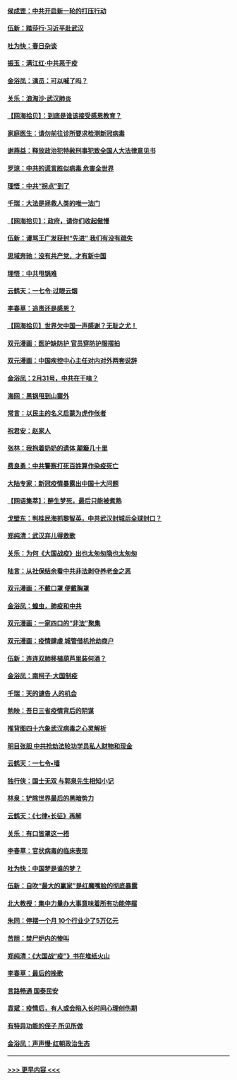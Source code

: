 #### [侯成罡：中共开启新一轮的打压行动](../pages/nsc993/n11935730.md?t=03130102) 
#### [伍新：踏莎行‧习近平赴武汉](../pages/nsc993/n11935157.md?t=03130102) 
#### [吐为快：春日杂谈](../pages/nsc993/n11934776.md?t=03130102) 
#### [振玉：满江红‧中共恶于疫](../pages/nsc993/n11934647.md?t=03130102) 
#### [金浴凤：演员：可以喊了吗？](../pages/nsc993/n11934602.md?t=03130102) 
#### [关乐：浪淘沙·武汉肺炎](../pages/nsc993/n11931792.md?t=03130102) 
#### [【网海拾贝】：到底是谁该接受感恩教育？](../pages/nsc993/n11931552.md?t=03130102) 
#### [家庭医生：请勿前往诊所要求检测新冠病毒](../pages/nsc993/n11929190.md?t=03130102) 
#### [谢燕益：释放政治犯特赦刑事犯致全国人大法律意见书](../pages/nsc993/n11928978.md?t=03130102) 
#### [罗琼：中共的谎言胜似病毒 危害全世界](../pages/nsc993/n11922636.md?t=03130102) 
#### [理悟：中共“拐点”到了](../pages/nsc993/n11928496.md?t=03130102) 
#### [千瑞：大法是拯救人类的唯一法门](../pages/nsc993/n11927637.md?t=03130102) 
#### [【网海拾贝】：政府，请你们收起傲慢](../pages/nsc993/n11926932.md?t=03130102) 
#### [伍新：谩骂王广发获封“先进” 我们有没有疏失](../pages/nsc993/n11926101.md?t=03130102) 
#### [思域奔驰：没有共产党，才有新中国](../pages/nsc993/n11926058.md?t=03130102) 
#### [理悟：中共甩锅难](../pages/nsc993/n11925355.md?t=03130102) 
#### [云鹤天：一七令·过眼云烟](../pages/nsc993/n11925284.md?t=03130102) 
#### [李春草：追责还是感恩？](../pages/nsc993/n11925274.md?t=03130102) 
#### [【网海拾贝】世界欠中国一声感谢？无耻之尤！](../pages/nsc993/n11925239.md?t=03130102) 
#### [双元漫画：医护缺防护 官员穿防护服摆拍](../pages/nsc993/n11923899.md?t=03130102) 
#### [双元漫画：中国疾控中心主任对内对外两套说辞](../pages/nsc993/n11921994.md?t=03130102) 
#### [金浴凤：2月31号，中共在干啥？](../pages/nsc993/n11922706.md?t=03130102) 
#### [海网：黑锅甩到山寨外](../pages/nsc993/n11922688.md?t=03130102) 
#### [常言：以民主的名义启蒙为虎作伥者](../pages/nsc993/n11922217.md?t=03130102) 
#### [祝君安：赵家人](../pages/nsc993/n11922209.md?t=03130102) 
#### [张林：我抱着奶奶的遗体 颠簸几十里](../pages/nsc993/n11920945.md?t=03130102) 
#### [费良勇：中共警察打死百姓算作染疫死亡](../pages/nsc993/n11919264.md?t=03130102) 
#### [大陆专家：新冠疫情暴露出中国十大问题](../pages/nsc993/n11919187.md?t=03130102) 
#### [【网语集萃】：醉生梦死，最后只能被煮熟](../pages/nsc993/n11918994.md?t=03130102) 
#### [戈壁东：判桂民海抓黎智英，中共武汉封城后全球封口？](../pages/nsc993/n11917982.md?t=03130102) 
#### [郑纯清：武汉弃儿得救歌](../pages/nsc993/n11917881.md?t=03130102) 
#### [关乐：为何《大国战疫》出也太匆匆隐也太匆匆](../pages/nsc993/n11917792.md?t=03130102) 
#### [陆言：从社保结余看中共非法剥夺养老金之恶](../pages/nsc993/n11917084.md?t=03130102) 
#### [双元漫画：不戴口罩 便戴胸罩](../pages/nsc993/n11916447.md?t=03130102) 
#### [金浴凤：蝗虫，肺疫和中共](../pages/nsc993/n11916904.md?t=03130102) 
#### [双元漫画：一家四口的“非法”聚集](../pages/nsc993/n11916378.md?t=03130102) 
#### [双元漫画：疫情肆虐 城管借机抢劫商户](../pages/nsc993/n11916310.md?t=03130102) 
#### [伍新：连连双肺移植葫芦里装何酒？](../pages/nsc993/n11913667.md?t=03130102) 
#### [金浴凤：南柯子·大国制疫](../pages/nsc993/n11913657.md?t=03130102) 
#### [千瑞：天的谴告  人的机会](../pages/nsc993/n11913309.md?t=03130102) 
#### [勉映：吾日三省疫情背后的阴谋](../pages/nsc993/n11913079.md?t=03130102) 
#### [推背图四十六象武汉病毒之心灵解析](../pages/nsc993/n11911761.md?t=03130102) 
#### [明目张胆 中共抢劫法轮功学员私人财物和现金](../pages/nsc993/n11910262.md?t=03130102) 
#### [云鹤天：一七令▪墙](../pages/nsc993/n11910627.md?t=03130102) 
#### [独行侠：国士无双 与郭泉先生相知小记](../pages/nsc993/n11910613.md?t=03130102) 
#### [林泉：铲除世界最后的黑暗势力](../pages/nsc993/n11909320.md?t=03130102) 
#### [云鹤天：《七律▪长征》再解](../pages/nsc993/n11909327.md?t=03130102) 
#### [关乐：有口皆罩这一捂](../pages/nsc993/n11908393.md?t=03130102) 
#### [李春草：官状病毒的临床表现](../pages/nsc993/n11908339.md?t=03130102) 
#### [吐为快：中国梦是谁的梦？](../pages/nsc993/n11906564.md?t=03130102) 
#### [伍新：自吹“最大的赢家”是红魔嘴脸的彻底暴露](../pages/nsc993/n11906407.md?t=03130102) 
#### [北大教授：集中力量办大事意味着所有功能停摆](../pages/nsc993/n11904800.md?t=03130102) 
#### [朱同：停摆一个月 10个行业少了5万亿元](../pages/nsc993/n11904498.md?t=03130102) 
#### [苦胆：焚尸炉内的惨叫](../pages/nsc993/n11904479.md?t=03130102) 
#### [郑纯清：《大国战“疫”》书在堆纸火山](../pages/nsc993/n11904450.md?t=03130102) 
#### [李春草：最后的挽歌](../pages/nsc993/n11904441.md?t=03130102) 
#### [言路畅通 国泰民安](../pages/nsc993/n11904222.md?t=03130102) 
#### [袁斌：疫情后，有人或会陷入长时间心理创伤期](../pages/nsc993/n11901514.md?t=03130102) 
#### [有特异功能的侄子 所见所做](../pages/nsc993/n11901154.md?t=03130102) 
#### [金浴凤：声声慢‧红朝政治生态](../pages/nsc993/n11899553.md?t=03130102) 

----
#### [ >>> 更早内容 <<< ](../indexes/nsc993-earlier.md)
